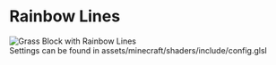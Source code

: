 # Rainbow Lines
![Grass Block with Rainbow Lines](https://raw.githubusercontent.com/TacnaynDev/Resource-Packs-Demo/main/img/rainbow_lines_loop.gif)  
Settings can be found in assets/minecraft/shaders/include/config.glsl
